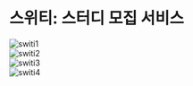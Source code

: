 # 스위티: 스터디 모집 서비스

![switi1](https://user-images.githubusercontent.com/61643122/142903701-03075812-1b89-4e91-b718-9f290ef49be6.jpeg)  
![switi2](https://user-images.githubusercontent.com/61643122/142903764-85a946a5-788f-41a2-ab77-b135a24f8340.jpeg)  
![switi3](https://user-images.githubusercontent.com/61643122/142903775-41e8149e-06cb-495b-8578-258c4b8c61fc.jpeg)  
![switi4](https://user-images.githubusercontent.com/61643122/142903781-45f6d4a9-e893-4ed0-9723-6a8687c76a6a.jpeg)  

